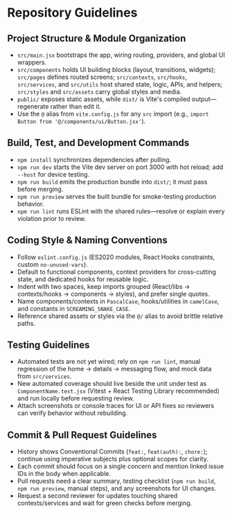 # Repository Guidelines

## Project Structure & Module Organization
- `src/main.jsx` bootstraps the app, wiring routing, providers, and global UI wrappers.
- `src/components` holds UI building blocks (layout, transitions, widgets); `src/pages` defines routed screens; `src/contexts`, `src/hooks`, `src/services`, and `src/utils` host shared state, logic, APIs, and helpers; `src/styles` and `src/assets` carry global styles and media.
- `public/` exposes static assets, while `dist/` is Vite's compiled output—regenerate rather than edit it.
- Use the `@` alias from `vite.config.js` for any `src` import (e.g., `import Button from '@/components/ui/Button.jsx'`).

## Build, Test, and Development Commands
- `npm install` synchronizes dependencies after pulling.
- `npm run dev` starts the Vite dev server on port 3000 with hot reload; add `--host` for device testing.
- `npm run build` emits the production bundle into `dist/`; it must pass before merging.
- `npm run preview` serves the built bundle for smoke-testing production behavior.
- `npm run lint` runs ESLint with the shared rules—resolve or explain every violation prior to review.

## Coding Style & Naming Conventions
- Follow `eslint.config.js` (ES2020 modules, React Hooks constraints, custom `no-unused-vars`).
- Default to functional components, context providers for cross-cutting state, and dedicated hooks for reusable logic.
- Indent with two spaces, keep imports grouped (React/libs → contexts/hooks → components → styles), and prefer single quotes.
- Name components/contexts in `PascalCase`, hooks/utilities in `camelCase`, and constants in `SCREAMING_SNAKE_CASE`.
- Reference shared assets or styles via the `@/` alias to avoid brittle relative paths.

## Testing Guidelines
- Automated tests are not yet wired; rely on `npm run lint`, manual regression of the home → details → messaging flow, and mock data from `src/services`.
- New automated coverage should live beside the unit under test as `ComponentName.test.jsx` (Vitest + React Testing Library recommended) and run locally before requesting review.
- Attach screenshots or console traces for UI or API fixes so reviewers can verify behavior without rebuilding.

## Commit & Pull Request Guidelines
- History shows Conventional Commits (`feat:`, `feat(auth):`, `chore:`); continue using imperative subjects plus optional scopes for clarity.
- Each commit should focus on a single concern and mention linked issue IDs in the body when applicable.
- Pull requests need a clear summary, testing checklist (`npm run build`, `npm run preview`, manual steps), and any screenshots for UI changes.
- Request a second reviewer for updates touching shared contexts/services and wait for green checks before merging.

